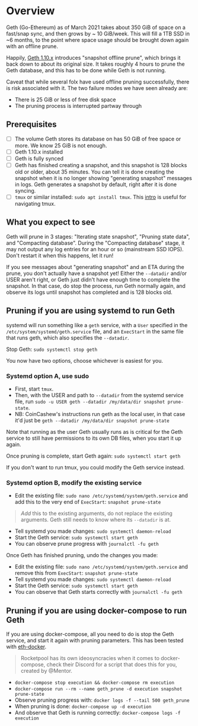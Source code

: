 # Overview

Geth (Go-Ethereum) as of March 2021 takes about 350 GiB of space on a fast/snap sync, and then grows by ~ 10 GiB/week.
This will fill a 1TB SSD in ~6 months, to the point where space usage should be brought down again with an offline prune.

Happily, [Geth 1.10.x](https://blog.ethereum.org/2021/03/03/geth-v1-10-0/) introduces "snapshot offline prune", which brings it back down to about its original size. It takes roughly 4 hours to prune the Geth database, and this has to be done while Geth is not running.

Caveat that while several folx have used offline pruning successfully, there is risk associated with it. The two failure modes
we have seen already are:
* There is 25 GiB or less of free disk space
* The pruning process is interrupted partway through

## Prerequisites

- [ ] The volume Geth stores its database on has 50 GiB of free space or more. We know 25 GiB is not enough.
- [ ] Geth 1.10.x installed
- [ ] Geth is fully synced
- [ ] Geth has finished creating a snapshot, and this snapshot is 128 blocks old or older, about 35 minutes. You can tell it is done creating the snapshot when it is no longer showing "generating snapshot" messages in logs. Geth generates a snapshot by default, right after it is done syncing.
- [ ] `tmux` or similar installed: `sudo apt install tmux`. This [intro](https://medium.com/hackernoon/a-gentle-introduction-to-tmux-8d784c404340) is useful for navigating tmux.
    
## What you expect to see

Geth will prune in 3 stages: "Iterating state snapshot", "Pruning state data", and "Compacting database". During the "Compacting database" stage, it may not output any log entries for an hour or so (mainstream SSD IOPS). Don't restart it when this happens, let it run!

If you see messages about "generating snapshot" and an ETA during the prune, you don't actually have a snapshot yet! Either the `--datadir` and/or USER aren't right, or Geth just didn't have enough time to complete the snapshot. In that case, do stop the process, run Geth normally again, and observe its logs until snapshot has completed and is 128 blocks old.

## Pruning if you are using systemd to run Geth

systemd will run something like a `geth` service, with a `User` specified in the `/etc/system/systemd/geth.service` file,
and an `ExecStart` in the same file that runs geth, which also specifies the `--datadir`.

Stop Geth: `sudo systemctl stop geth`

You now have two options, choose whichever is easiest for you.

### Systemd option A, use sudo

* First, start `tmux`.
* Then, with the USER and path to `--datadir` from the systemd service file, run `sudo -u USER geth --datadir /my/data/dir snapshot prune-state`.
* NB: CoinCashew's instructions run geth as the local user, in that case it'd just be `geth --datadir /my/data/dir snapshot prune-state`
 
Note that running as the user Geth usually runs as is critical for the Geth service to still have permissions to its own DB files, when
you start it up again.

Once pruning is complete, start Geth again: `sudo systemctl start geth`

If you don't want to run tmux, you could modify the Geth service instead.

### Systemd option B, modify the existing service

* Edit the existing file: `sudo nano /etc/systemd/system/geth.service` and add this to the very end of `ExecStart`: `snapshot prune-state`
> *Add* this to the existing arguments, do not replace the existing arguments. Geth still needs to know where its `--datadir` is at.
* Tell systemd you made changes: `sudo systemctl daemon-reload`
* Start the Geth service: `sudo systemctl start geth`
* You can observe prune progress with `journalctl -fu geth`
    
Once Geth has finished pruning, undo the changes you made:

* Edit the existing file: `sudo nano /etc/systemd/system/geth.service` and remove this from `ExecStart`: `snapshot prune-state`
* Tell systemd you made changes: `sudo systemctl daemon-reload`
* Start the Geth service: `sudo systemctl start geth`
* You can observe that Geth starts correctly with `journalctl -fu geth`

## Pruning if you are using docker-compose to run Geth

If you are using docker-compose, all you need to do is stop the Geth service, and start it again with pruning parameters.
This has been tested with [eth-docker](https://eth-docker.net/docs/Support/GethPrune). 

> Rocketpool has its own ideosyncracies when it comes to docker-compose, check their
> Discord for a script that does this for you, created by @Mentor.

* `docker-compose stop execution && docker-compose rm execution`
* `docker-compose run --rm --name geth_prune -d execution snapshot prune-state`
* Observe pruning progress with: `docker logs -f --tail 500 geth_prune`
* When pruning is done: `docker-compose up -d execution`
* And observe that Geth is running correctly: `docker-compose logs -f execution`

